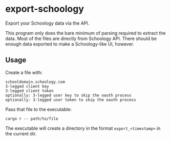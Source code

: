 # export-schoology
Export your Schoology data via the API.

This program only does the bare minimum of parsing required to extract the data. Most of the files are directly from Schoology API. There should be enough data exported to make a Schoology-like UI, however.

## Usage
Create a file with:
```
schooldomain.schoology.com
3-legged client key
3-legged client token
optionally: 3-legged user key to skip the oauth process
optionally: 3-legged user token to skip the oauth process
```

Pass that file to the executable:
```
cargo r -- path/to/file
```

The executable will create a directory in the format `export_<timestamp>` in the current dir.
